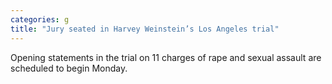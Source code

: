 ```yaml
---
categories: g
title: "Jury seated in Harvey Weinstein’s Los Angeles trial"
---
```

Opening statements in the trial on 11 charges of rape and sexual assault are scheduled to begin Monday.